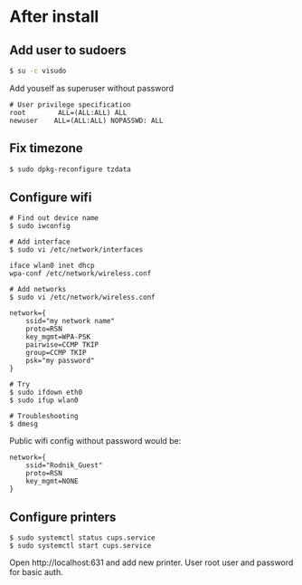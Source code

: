 # After install

## Add user to sudoers

```sh
$ su -c visudo
```

Add youself as superuser without password

```
# User privilege specification
root        ALL=(ALL:ALL) ALL
newuser    ALL=(ALL:ALL) NOPASSWD: ALL
```

## Fix timezone

```sh
$ sudo dpkg-reconfigure tzdata
```

## Configure wifi

```
# Find out device name
$ sudo iwconfig

# Add interface
$ sudo vi /etc/network/interfaces

iface wlan0 inet dhcp
wpa-conf /etc/network/wireless.conf

# Add networks
$ sudo vi /etc/network/wireless.conf

network={
    ssid="my network name"
    proto=RSN
    key_mgmt=WPA-PSK
    pairwise=CCMP TKIP
    group=CCMP TKIP
    psk="my password"
}

# Try
$ sudo ifdown eth0
$ sudo ifup wlan0

# Troubleshooting
$ dmesg
```

Public wifi config without password would be:
```
network={
    ssid="Rodnik_Guest"
    proto=RSN
    key_mgmt=NONE
}
```

## Configure printers

```
$ sudo systemctl status cups.service
$ sudo systemctl start cups.service
```

Open http://localhost:631 and add new printer. User root user and password for basic auth.

